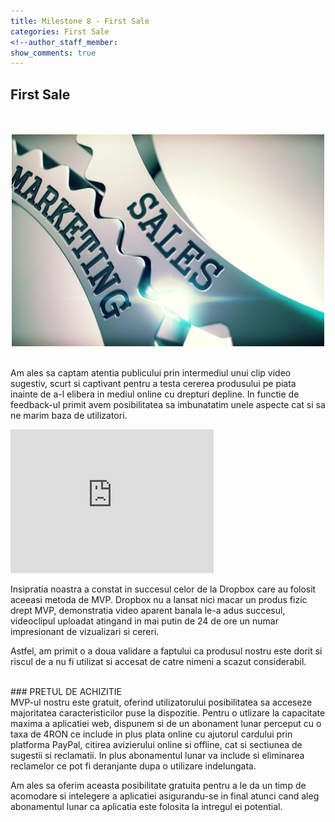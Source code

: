 ```yaml
---
title: Milestone 8 - First Sale
categories: First Sale
<!--author_staff_member:
show_comments: true
---
```


## First Sale  

<br/>

<br/>
<center>
<img src="https://github.com/rptoma/Flaty/raw/master/_posts/FirstSale/sales.jpg" width="500">
</center>  
<br/>

Am ales sa captam atentia publicului prin intermediul unui clip video sugestiv, scurt si captivant pentru a testa cererea produsului pe piata inainte de a-l elibera in mediul online cu drepturi depline. In functie de feedback-ul primit avem posibilitatea sa imbunatatim unele aspecte cat si sa ne marim baza de utilizatori.

<embed src="https://github.com/rptoma/Flaty/raw/master/_posts/FirstSale/flaty.mp4" width="325" height="230" allowfullscreen="true" />

Insipratia noastra a constat in succesul celor de la Dropbox care au folosit aceeasi metoda de MVP. Dropbox nu a lansat nici macar un produs fizic drept MVP, demonstratia video aparent banala le-a adus succesul, videoclipul uploadat atingand in mai putin de 24 de ore un numar impresionant de vizualizari si cereri. 

Astfel, am primit o a doua validare a faptului ca produsul nostru este dorit si riscul de a nu fi utilizat si accesat de catre nimeni a scazut considerabil. 
<br/>

<br/>
### PRETUL DE ACHIZITIE
<br/>
MVP-ul nostru este gratuit, oferind utilizatorului posibilitatea sa acceseze majoritatea caracteristicilor puse la dispozitie. Pentru o utlizare la capacitate maxima a aplicatiei web, dispunem si de un abonament lunar perceput cu o taxa de 4RON ce include in plus plata online cu ajutorul cardului prin platforma PayPal, citirea avizierului online si offline, cat si sectiunea de sugestii si reclamatii. In plus abonamentul lunar va include si eliminarea reclamelor ce pot fi deranjante dupa o utilizare indelungata.

Am ales sa oferim aceasta posibilitate gratuita pentru a le da un timp de acomodare si intelegere a aplicatiei asigurandu-se in final atunci cand aleg abonamentul lunar ca aplicatia este folosita la intregul ei potential.

